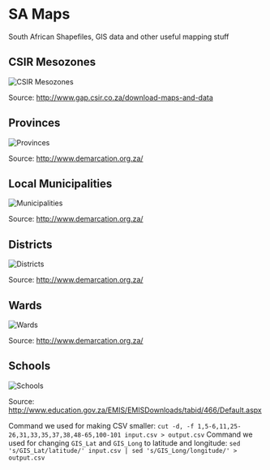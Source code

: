 SA Maps
=======

South African Shapefiles, GIS data and other useful mapping stuff

CSIR Mesozones
--------------

![CSIR Mesozones](https://raw.github.com/j-norwood-young/SA-Maps/master/Examples/mesozones.png "CSIR Mesozones")

Source: http://www.gap.csir.co.za/download-maps-and-data

Provinces
---------

![Provinces](https://raw.github.com/j-norwood-young/SA-Maps/master/Examples/provinces.png "Provinces")

Source: http://www.demarcation.org.za/

Local Municipalities
--------------------

![Municipalities](https://raw.github.com/j-norwood-young/SA-Maps/master/Examples/municipalities.png "Municipalities")

Source: http://www.demarcation.org.za/

Districts
---------

![Districts](https://raw.github.com/j-norwood-young/SA-Maps/master/Examples/districts.png "Districts")

Source: http://www.demarcation.org.za/

Wards
-----

![Wards](https://raw.github.com/j-norwood-young/SA-Maps/master/Examples/wards.png "Wards")

Source: http://www.demarcation.org.za/

Schools
-------

![Schools](https://raw.github.com/j-norwood-young/SA-Maps/master/Examples/schools.png "South African schools with govt schools in red and private schools in white")

Source: http://www.education.gov.za/EMIS/EMISDownloads/tabid/466/Default.aspx

Command we used for making CSV smaller: 
```cut -d, -f 1,5-6,11,25-26,31,33,35,37,38,48-65,100-101 input.csv > output.csv```
Command we used for changing ``GIS_Lat`` and ``GIS_Long`` to latitude and longitude: 
```sed 's/GIS_Lat/latitude/' input.csv | sed 's/GIS_Long/longitude/' > output.csv```